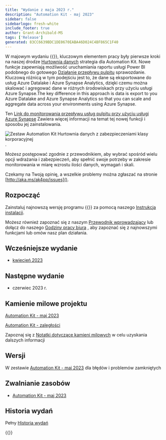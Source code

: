 ```yaml
---
title: "Wydanie z maja 2023 r."
description: "Automation Kit - maj 2023"
sidebar: false
sidebarlogo: fresh-white
include_footer: true
author: Grant-Archibald-MS
tags: ['Release']
generated: 83CC6639BDC1DE0670EABA46D024C4BF865C1F40
---
```


W majowym wydaniu {{<product-name>}}, kluczowym elementem pracy były pierwsze kroki na naszej drodze [Hurtownia danych](https://learn.microsoft.com/azure/architecture/data-guide/relational-data/data-warehousing) strategia dla Automation Kit. Nowe funkcje zapewniają możliwość uruchamiania raportu usługi Power BI podobnego do gotowego [Działanie przepływu pulpitu](https://learn.microsoft.com/power-automate/desktop-flows/desktop-flow-activity) sprawozdanie. Kluczową różnicą w tym podejściu jest to, że dane są eksportowane do usług Azure Datalake i Azure Synapse Analytics, dzięki czemu można skalować i agregować dane w różnych środowiskach przy użyciu usługi Azure Synapse.The key difference in this approach is data is export to you Azure Datalake and Azure Synapse Analytics so that you can scale and aggregate data across your environments using Azure Synapse.

Ten [Link do monitorowania przepływu usług pulpitu przy użyciu usługi Azure Synapse](https://github.com/microsoft/powercat-automation-kit/blob/main/AutomationKit_Flow_BYODL/readme.md) Zawiera więcej informacji na temat tej nowej funkcji i sposobu jej zainstalowania.

![Zestaw Automation Kit Hurtownia danych z zabezpieczeniami klasy korporacyjnej](https://user-images.githubusercontent.com/29349597/239506755-0a7ac4fb-091d-4ef1-93ec-cf4ef0e924da.png).

Możesz postępować zgodnie z przewodnikiem, aby wybrać spośród wielu opcji wdrażania i zabezpieczeń, aby spełnić swoje potrzeby w zakresie monitorowania w miarę wzrostu ilości danych, wymagań i skali.

Czekamy na Twoją opinię, a wszelkie problemy można zgłaszać na stronie [http://aka.ms/ak4pp/issues]().

## Rozpocząć

Zainstaluj najnowszą wersję programu {{<product-name>}} za pomocą naszego [Instrukcja instalacji](/pl/get-started/install).

Możesz również zapoznać się z naszym [Przewodnik wprowadzający](/pl/get-started) lub dołącz do naszego [Godziny pracy biura](/pl/office-hours) , aby zapoznać się z najnowszymi funkcjami lub omów nasz plan działania.

## Wcześniejsze wydanie

- [kwiecień 2023](/pl/releases/april-2023)

## Następne wydanie

- czerwiec 2023 r.

## Kamienie milowe projektu

[Automation Kit - maj 2023](https://github.com/orgs/microsoft/projects/486/views/12)

[Automation Kit - zaległości](https://github.com/orgs/microsoft/projects/486/views/1)

Zapoznaj się z [Notatki dotyczące kamieni milowych](/pl/releases/milestones) w celu uzyskania dalszych informacji

## Wersji

W zestawie [Automation Kit - maj 2023](https://github.com/microsoft/powercat-automation-kit/releases/tag/AutomationKit-May2023) dla błędów i problemów zamkniętych

## Zwalnianie zasobów

- [Automation Kit - maj 2023](https://github.com/microsoft/powercat-automation-kit/releases/tag/AutomationKit-May2023)

## Historia wydań

Pełny [Historia wydań](/pl/releases)

{{<questions name="/content/pl/releases/may-2023.json" completed="Dziękujemy za przekazanie opinii" showNavigationButtons="false" locale="pl">}}
